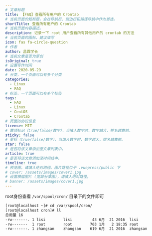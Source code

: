 ```yaml
---
# 文章标题
title: 【FAQ】查看所有用户的 Crontab
# 当前页面的短标题，会在导航栏、侧边栏和路径导航中作为首选。
shortTitle: 查看所有用户的 Crontab
# 当前页面内容描述。
description: 记录一下 root 用户查看所有其他用户的 crontab 的方法
# 当前页面的图标，建议填写
icon: fas fa-circle-question
# 作者
author: 昌霖学长
# 当前文章是否为原创
isOriginal: true
# 设置写作时间
date: 2020-05-29
# 分类，一个页面可以有多个分类
categories: 
  - Linux
  - FAQ
# 标签，一个页面可以有多个标签
tags: 
  - FAQ
  - Linux
  - CentOS
  - Crontab
# 页面的协议信息
license: MIT 
# 置顶标记（true/false/数字），当填入数字时，数字越大，排名越靠前。
sticky: false
# 星标（true/false/数字），当填入数字时，数字越大，排名越靠前。
star: false
# 是否将该文章添加至文章列表中。
article: true
# 是否将该文章添加至时间线中。
timeline: true
# 预览图。请填入绝对路径。图片路径位于 .vuepress/public 下
# cover: /assets/images/cover1.jpg
# 设置横幅图片 (宽屏分享图)，请填入绝对路径。
# banner: /assets/images/cover1.jpg
---
```


root身份查看 `/var/spool/cron/` 目录下的文件即可

```bash
[root@localhost ~]# cd /var/spool/cron/
[root@localhost cron]# ll
总用量 16
-rw-------. 1 lisi        lisi         43 6月  21 2016  lisi
-rw-------  1 root        root        703 1月   2 18:35 root
-rw-------. 1 zhangsan    zhangsan    619 6月  21 2016  zhangsan
```
